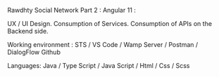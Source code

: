 Rawdhty Social Network Part 2 : Angular 11 :

UX / UI Design.
Consumption of Services.
Consumption of APIs on the Backend side.

Working environment :
STS / VS Code / Wamp Server / Postman / DialogFlow
Github

Languages:
Java / Type Script / Java Script / Html / Css / Scss
